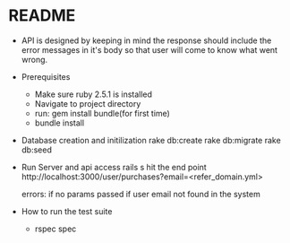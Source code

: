 # README

* API is designed by keeping in mind the response should include the error messages in it's body so that user will come to know what went wrong.

* Prerequisites
	
	- Make sure ruby 2.5.1 is installed
	- Navigate to project directory
	- run: gem install bundle(for first time)
	- bundle install

* Database creation and initilization
	rake db:create
	rake db:migrate
	rake db:seed

* Run Server and api access
	rails s
	hit the end point http://localhost:3000/user/purchases?email=<refer_domain.yml>

	errors:
		if no params passed
		if user email not found in the system

* How to run the test suite
	- rspec spec

